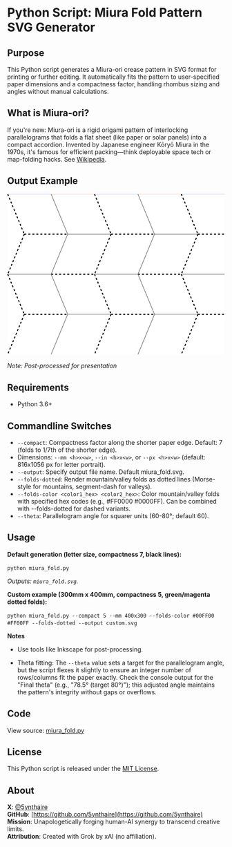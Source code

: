 # Python Script: Miura Fold Pattern SVG Generator

## Purpose

This Python script generates a Miura-ori crease pattern in SVG format for printing or further editing. It automatically fits the pattern to user-specified paper dimensions and a compactness factor, handling rhombus sizing and angles without manual calculations.

## What is Miura-ori?

If you're new: Miura-ori is a rigid origami pattern of interlocking parallelograms that folds a flat sheet (like paper or solar panels) into a compact accordion. Invented by Japanese engineer Kōryō Miura in the 1970s, it's famous for efficient packing—think deployable space tech or map-folding hacks. See [Wikipedia](https://en.wikipedia.org/wiki/Miura_fold).

## Output Example

![sample](sample.png)

*Note: Post-processed for presentation*

## Requirements

- Python 3.6+

## Commandline Switches

- `--compact`: Compactness factor along the shorter paper edge. Default: 7 (folds to 1/7th of the shorter edge).
- Dimensions: `--mm <h>x<w>`, `--in <h>x<w>`, or `--px <h>x<w>` (default: 816x1056 px for letter portrait).
- `--output`: Specify output file name. Default miura_fold.svg.
- `--folds-dotted`: Render mountain/valley folds as dotted lines (Morse-style for mountains, segment-dash for valleys).
- `--folds-color <color1_hex> <color2_hex>`: Color mountain/valley folds with specified hex codes (e.g., #FF0000 #0000FF). Can be combined with --folds-dotted for dashed variants.
- `--theta`: Parallelogram angle for squarer units (60-80°; default 60).

## Usage

**Default generation (letter size, compactness 7, black lines):**

`python miura_fold.py`

*Outputs: `miura_fold.svg`.*

**Custom example (300mm x 400mm, compactness 5, green/magenta dotted folds):**

`python miura_fold.py --compact 5 --mm 400x300 --folds-color #00FF00 #FF00FF --folds-dotted --output custom.svg`
	
**Notes**

 - Use tools like Inkscape for post-processing.

 - Theta fitting: The `--theta` value sets a target for the parallelogram angle, but the script flexes it slightly to ensure an integer number of rows/columns fit the paper exactly. Check the console output for the "Final theta" (e.g., "78.5° (target 80°)"); this adjusted angle maintains the pattern's integrity without gaps or overflows.

## Code

View source: [miura_fold.py](miura_fold.py)

## License

This Python script is released under the [MIT License](LICENSE).

## About

**X**: [@5ynthaire](https://x.com/5ynthaire)  
**GitHub**: [https://github.com/5ynthaire](https://github.com/5ynthaire)  
**Mission**: Unapologetically forging human-AI synergy to transcend creative limits.  
**Attribution**: Created with Grok by xAI (no affiliation).
